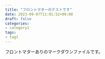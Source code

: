 ```yaml
---
title: "フロントマターのテストです"
date: 2023-09-07T11:01:52+09:00
draft: false
categories:
- category1
tags:
- tag1
---
```

フロントマターありのマークダウンファイルです。
